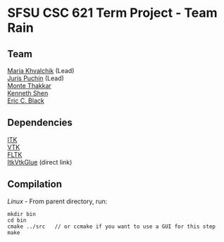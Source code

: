 # SFSU CSC 621 Term Project - Team Rain

## Team
[Maria Khvalchik](https://github.com/mkhvalchik "Maria Khvalchik's Github account") (Lead)  
[Juris Puchin](https://github.com/JurisPuchin "Juris Puchin's Github account") (Lead)  
[Monte Thakkar]( )  
[Kenneth Shen](https://github.com/kennybeegoode "Kenneth Shen's Github account")  
[Eric C. Black](https://github.com/bitacoustic "Eric C. Black's Github account") 

## Dependencies
[ITK](http://itk.org/)  
[VTK](http://www.vtk.org/)  
[FLTK](http://www.fltk.org/)  
[ItkVtkGlue](https://github.com/InsightSoftwareConsortium/ITKWikiExamples/raw/master/ItkVtkGlue.tar.gz) (direct link)

## Compilation
*Linux* - From parent directory, run:
```
mkdir bin
cd bin
cmake ../src   // or ccmake if you want to use a GUI for this step
make
```